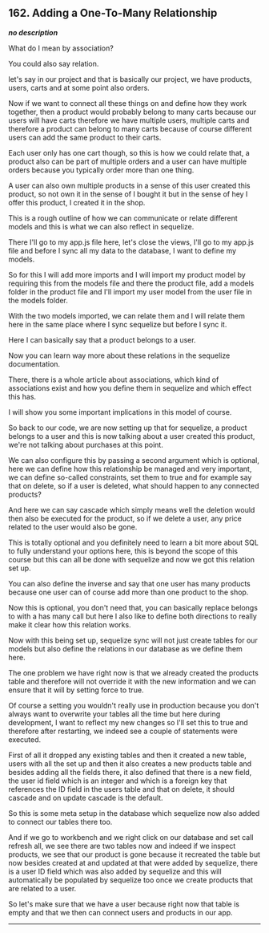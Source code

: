 ## 162. Adding a One-To-Many Relationship

<strong><em>no description</em></strong>

What do I mean by association? 

You could also say relation. 

let's say in our project and that is basically our project, we have products,
users, carts and at some point also orders. 

Now if we want to connect all these things on and define how they work together,
then a product would probably belong to many carts because our users will have
carts therefore we have multiple users, multiple carts and therefore a product
can belong to many carts because of course different users can add the same
product to their carts. 

Each user only has one cart though, so this is how we could relate that, a
product also can be part of multiple orders and a user can have multiple orders
because you typically order more than one thing. 

A user can also own multiple products in a sense of this user created this
product, so not own it in the sense of I bought it but in the sense of hey I
offer this product, I created it in the shop. 

This is a rough outline of how we can communicate or relate different models and
this is what we can also reflect in sequelize. 

There I'll go to my app.js file here, let's close the views, I'll go to my
app.js file and before I sync all my data to the database, I want to define my
models. 

So for this I will add more imports and I will import my product model by
requiring this from the models file and there the product file, add a models
folder in the product file and I'll import my user model from the user file in
the models folder. 

With the two models imported, we can relate them and I will relate them here in
the same place where I sync sequelize but before I sync it. 

Here I can basically say that a product belongs to a user. 

Now you can learn way more about these relations in the sequelize documentation.


There, there is a whole article about associations, which kind of associations
exist and how you define them in sequelize and which effect this has. 

I will show you some important implications in this model of course. 

So back to our code, we are now setting up that for sequelize, a product belongs
to a user and this is now talking about a user created this product, we're not
talking about purchases at this point. 

We can also configure this by passing a second argument which is optional, here
we can define how this relationship be managed and very important, we can define
so-called constraints, set them to true and for example say that on delete, so
if a user is deleted, what should happen to any connected products? 

And here we can say cascade which simply means well the deletion would then also
be executed for the product, so if we delete a user, any price related to the
user would also be gone. 

This is totally optional and you definitely need to learn a bit more about SQL
to fully understand your options here, this is beyond the scope of this course
but this can all be done with sequelize and now we got this relation set up. 

You can also define the inverse and say that one user has many products because
one user can of course add more than one product to the shop. 

Now this is optional, you don't need that, you can basically replace belongs to
with a has many call but here I also like to define both directions to really
make it clear how this relation works. 

Now with this being set up, sequelize sync will not just create tables for our
models but also define the relations in our database as we define them here. 

The one problem we have right now is that we already created the products table
and therefore will not override it with the new information and we can ensure
that it will by setting force to true. 

Of course a setting you wouldn't really use in production because you don't
always want to overwrite your tables all the time but here during development, I
want to reflect my new changes so I'll set this to true and therefore after
restarting, we indeed see a couple of statements were executed. 

First of all it dropped any existing tables and then it created a new table,
users with all the set up and then it also creates a new products table and
besides adding all the fields there, it also defined that there is a new field,
the user id field which is an integer and which is a foreign key that references
the ID field in the users table and that on delete, it should cascade and on
update cascade is the default. 

So this is some meta setup in the database which sequelize now also added to
connect our tables there too. 

And if we go to workbench and we right click on our database and set call
refresh all, we see there are two tables now and indeed if we inspect products,
we see that our product is gone because it recreated the table but now besides
created at and updated at that were added by sequelize, there is a user ID field
which was also added by sequelize and this will automatically be populated by
sequelize too once we create products that are related to a user. 

So let's make sure that we have a user because right now that table is empty and
that we then can connect users and products in our app. 

---